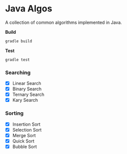 # Java Algos
A collection of common algorithms implemented in Java.

**Build**
``` sh
gradle build
```

**Test**
``` sh
gradle test
```

### Searching

- [x] Linear Search
- [x] Binary Search
- [x] Ternary Search
- [x] Kary Search

### Sorting

- [x] Insertion Sort
- [x] Selection Sort
- [x] Merge Sort
- [x] Quick Sort
- [x] Bubble Sort
